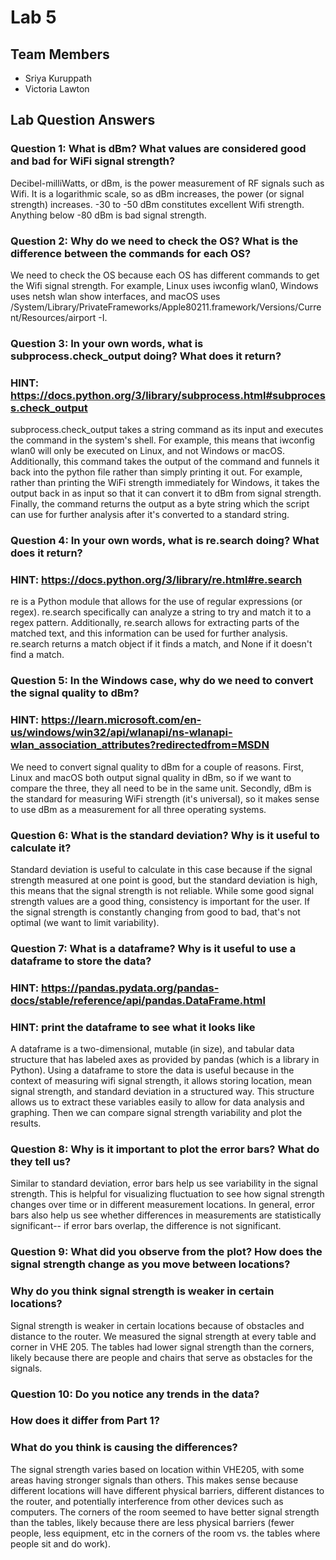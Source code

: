 # Lab 5

## Team Members
- Sriya Kuruppath
- Victoria Lawton

## Lab Question Answers

  ### Question 1: What is dBm? What values are considered good and bad for WiFi signal strength?
  Decibel-milliWatts, or dBm, is the power measurement of RF signals such as Wifi. It is a logarithmic scale, so as dBm increases, the power (or signal strength) increases. -30 to -50 dBm constitutes excellent Wifi strength. Anything below -80 dBm is bad signal strength.
  
  ### Question 2: Why do we need to check the OS? What is the difference between the commands for each OS?
  We need to check the OS because each OS has different commands to get the Wifi signal strength. For example, Linux uses iwconfig wlan0, Windows uses netsh wlan show interfaces, and macOS uses /System/Library/PrivateFrameworks/Apple80211.framework/Versions/Current/Resources/airport -I.
  
  ### Question 3: In your own words, what is subprocess.check_output doing? What does it return?
  ### HINT: https://docs.python.org/3/library/subprocess.html#subprocess.check_output

  subprocess.check_output takes a string command as its input and executes the command in the system's shell. For example, this means that iwconfig wlan0 will only be executed on Linux, and not Windows or macOS. Additionally, this command takes the output of the command and funnels it back into the python file rather than simply printing it out. For example, rather than printing the WiFi strength immediately for Windows, it takes the output back in as input so that it can convert it to dBm from signal strength. Finally, the command returns the output as a byte string which the script can use for further analysis after it's converted to a standard string.
  
  ### Question 4: In your own words, what is re.search doing? What does it return?
  ### HINT: https://docs.python.org/3/library/re.html#re.search
re is a Python module that allows for the use of regular expressions (or regex). re.search specifically can analyze a string to try and match it to a regex pattern. Additionally, re.search allows for extracting parts of the matched text, and this information can be used for further analysis. re.search returns a match object if it finds a match, and None if it doesn't find a match.
  
  ### Question 5: In the Windows case, why do we need to convert the signal quality to dBm?
  ### HINT: https://learn.microsoft.com/en-us/windows/win32/api/wlanapi/ns-wlanapi-wlan_association_attributes?redirectedfrom=MSDN
We need to convert signal quality to dBm for a couple of reasons. First, Linux and macOS both output signal quality in dBm, so if we want to compare the three, they all need to be in the same unit. Secondly, dBm is the standard for measuring WiFi strength (it's universal), so it makes sense to use dBm as a measurement for all three operating systems.
  
  ### Question 6: What is the standard deviation? Why is it useful to calculate it?
  Standard deviation is useful to calculate in this case because if the signal strength measured at one point is good, but the standard deviation is high, this means that the signal strength is not reliable. While some good signal strength values are a good thing, consistency is important for the user. If the signal strength is constantly changing from good to bad, that's not optimal (we want to limit variability). 

  ### Question 7: What is a dataframe? Why is it useful to use a dataframe to store the data?
  ### HINT: https://pandas.pydata.org/pandas-docs/stable/reference/api/pandas.DataFrame.html
  ### HINT: print the dataframe to see what it looks like
A dataframe is a two-dimensional, mutable (in size), and tabular data structure that has labeled axes as provided by pandas (which is a library in Python). Using a dataframe to store the data is useful because in the context of measuring wifi signal strength, it allows storing location, mean signal strength, and standard deviation in a structured way. This structure allows us to extract these variables easily to allow for data analysis and graphing. Then we can compare signal strength variability and plot the results. 

  ### Question 8: Why is it important to plot the error bars? What do they tell us?
  Similar to standard deviation, error bars help us see variability in the signal strength. This is helpful for visualizing fluctuation to see how signal strength changes over time or in different measurement locations. In general, error bars also help us see whether differences in measurements are statistically significant-- if error bars overlap, the difference is not significant.

  ### Question 9: What did you observe from the plot? How does the signal strength change as you move between locations?
  ###             Why do you think signal strength is weaker in certain locations?

Signal strength is weaker in certain locations because of obstacles and distance to the router. We measured the signal strength at every table and corner in VHE 205. The tables had lower signal strength than the corners, likely because there are people and chairs that serve as obstacles for the signals. 

  ### Question 10: Do you notice any trends in the data?
  ###              How does it differ from Part 1?
  ###              What do you think is causing the differences?

  The signal strength varies based on location within VHE205, with some areas having stronger signals than others. This makes sense because different locations will have different physical barriers, different distances to the router, and potentially interference from other devices such as computers. The corners of the room seemed to have better signal strength than the tables, likely because there are less physical barriers (fewer people, less equipment, etc in the corners of the room vs. the tables where people sit and do work). 
